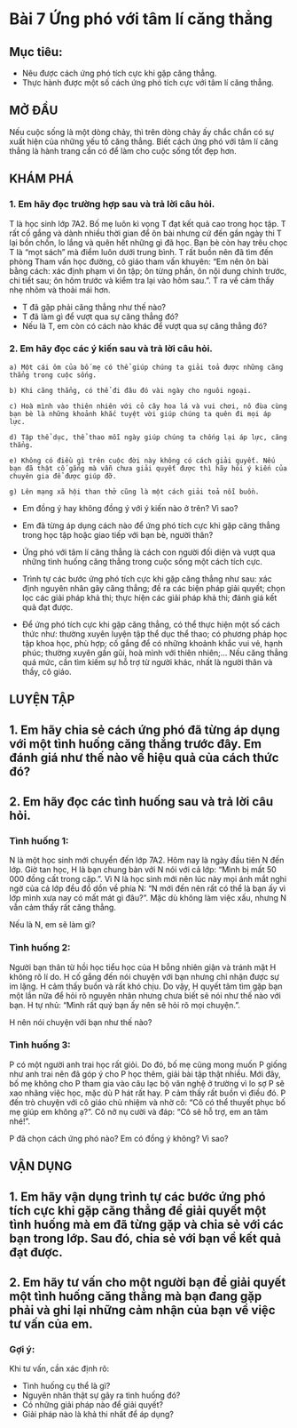 # Bài 7 Ứng phó với tâm lí căng thẳng

## Mục tiêu:
* Nêu được cách ứng phó tích cực khi gặp căng thẳng.
* Thực hành được một số cách ứng phó tích cực với tâm lí căng thẳng.

## MỞ ĐẦU
Nếu cuộc sống là một dòng chảy, thì trên dòng chảy ấy chắc chắn có sự xuất hiện của những yếu tố căng thẳng. Biết cách ứng phó với tâm lí căng thẳng là hành trang cần có để làm cho cuộc sống tốt đẹp hơn.

## KHÁM PHÁ
### 1. Em hãy đọc trường hợp sau và trả lời câu hỏi.

T là học sinh lớp 7A2. Bố mẹ luôn kì vọng T đạt kết quả cao trong học tập. T rất cố gắng và dành nhiều thời gian để ôn bài nhưng cứ đến gần ngày thi T lại bồn chồn, lo lắng và quên hết những gì đã học. Bạn bè còn hay trêu chọc T là “mọt sách” mà điểm luôn dưới trung bình. T rất buồn nên đã tìm đến phòng Tham vấn học đường, cô giáo tham vấn khuyên: “Em nên ôn bài bằng cách: xác định phạm vi ôn tập; ôn từng phần, ôn nội dung chính trước, chi tiết sau; ôn hôm trước và kiểm tra lại vào hôm sau.”. T ra về cảm thấy nhẹ nhõm và thoải mái hơn.

* T đã gặp phải căng thẳng như thế nào?
* T đã làm gì để vượt qua sự căng thẳng đó?
* Nếu là T, em còn có cách nào khác để vượt qua sự căng thẳng đó?

### 2. Em hãy đọc các ý kiến sau và trả lời câu hỏi.

    a) Một cái ôm của bố mẹ có thể giúp chúng ta giải toả được những căng thẳng trong cuộc sống.

    b) Khi căng thẳng, có thể đi đâu đó vài ngày cho nguôi ngoại.

    c) Hoà mình vào thiên nhiên với cỏ cây hoa lá và vui chơi, nô đùa cùng bạn bè là những khoảnh khắc tuyệt vời giúp chúng ta quên đi mọi áp lực.

    d) Tập thể dục, thể thao mỗi ngày giúp chúng ta chống lại áp lực, căng thẳng.

    e) Không có điều gì trên cuộc đời này không có cách giải quyết. Nếu bạn đã thật cố gắng mà vẫn chưa giải quyết được thì hãy hỏi ý kiến của chuyên gia để được giúp đỡ.

    g) Lên mạng xã hội than thở cũng là một cách giải toả nỗi buồn.

* Em đồng ý hay không đồng ý với ý kiến nào ở trên? Vì sao?
* Em đã từng áp dụng cách nào để ứng phó tích cực khi gặp căng thẳng trong học tập hoặc giao tiếp với bạn bè, người thân?

* Ứng phó với tâm lí căng thẳng là cách con người đối diện và vượt qua những tình huống căng thẳng trong cuộc sống một cách tích cực.
* Trình tự các bước ứng phó tích cực khi gặp căng thẳng như sau: xác định nguyên nhân gây căng thẳng; đề ra các biện pháp giải quyết; chọn lọc các giải pháp khả thi; thực hiện các giải pháp khả thi; đánh giá kết quả đạt được.
* Để ứng phó tích cực khi gặp căng thẳng, có thể thực hiện một số cách thức như: thường xuyên luyện tập thể dục thể thao; có phương pháp học tập khoa học, phù hợp; cố gắng để có những khoảnh khắc vui vẻ, hạnh phúc; thường xuyên gần gũi, hoà mình với thiên nhiên;... Nếu căng thẳng quá mức, cần tìm kiếm sự hỗ trợ từ người khác, nhất là người thân và thầy, cô giáo.

## LUYỆN TẬP
## 1. Em hãy chia sẻ cách ứng phó đã từng áp dụng với một tình huống căng thẳng trước đây. Em đánh giá như thế nào về hiệu quả của cách thức đó?
## 2. Em hãy đọc các tình huống sau và trả lời câu hỏi.

### Tình huống 1:
N là một học sinh mới chuyển đến lớp 7A2. Hôm nay là ngày đầu tiên N đến lớp. Giờ tan học, H là bạn chung bàn với N nói với cả lớp: “Mình bị mất 50 000 đồng cất trong cặp.”. Vì N là học sinh mới nên lúc này mọi ánh mắt nghi ngờ của cả lớp đều đổ dồn về phía N: “N mới đến nên rất có thể là bạn ấy vì lớp mình xưa nay có mất mát gì đâu?”. Mặc dù không làm việc xấu, nhưng N vẫn cảm thấy rất căng thẳng.

Nếu là N, em sẽ làm gì?

### Tình huống 2:
Người bạn thân từ hồi học tiểu học của H bỗng nhiên giận và tránh mặt H không rõ lí do. H cố gắng đến nói chuyện với bạn nhưng chỉ nhận được sự im lặng. H cảm thấy buồn và rất khó chịu. Do vậy, H quyết tâm tìm gặp bạn một lần nữa để hỏi rõ nguyên nhân nhưng chưa biết sẽ nói như thế nào với bạn. H tự nhủ: “Mình rất quý bạn ấy nên sẽ hỏi rõ mọi chuyện.”.

H nên nói chuyện với bạn như thế nào?

### Tình huống 3:
P có một người anh trai học rất giỏi. Do đó, bố mẹ cũng mong muốn P giống như anh trai nên đã góp ý cho P học thêm, giải bài tập thật nhiều. Mới đây, bố mẹ không cho P tham gia vào câu lạc bộ văn nghệ ở trường vì lo sợ P sẽ xao nhãng việc học, mặc dù P hát rất hay. P cảm thấy rất buồn vì điều đó. P đến trò chuyện với cô giáo chủ nhiệm và nhờ cô: “Cô có thể thuyết phục bố mẹ giúp em không ạ?”. Cô nở nụ cười và đáp: “Cô sẽ hỗ trợ, em an tâm nhé!”.

P đã chọn cách ứng phó nào? Em có đồng ý không? Vì sao?

## VẬN DỤNG
## 1. Em hãy vận dụng trình tự các bước ứng phó tích cực khi gặp căng thẳng để giải quyết một tình huống mà em đã từng gặp và chia sẻ với các bạn trong lớp. Sau đó, chia sẻ với bạn về kết quả đạt được.
## 2. Em hãy tư vấn cho một người bạn để giải quyết một tình huống căng thẳng mà bạn đang gặp phải và ghi lại những cảm nhận của bạn về việc tư vấn của em.

### Gợi ý:
Khi tư vấn, cần xác định rõ:
- Tình huống cụ thể là gì?
- Nguyên nhân thật sự gây ra tình huống đó?
- Có những giải pháp nào để giải quyết?
- Giải pháp nào là khả thi nhất để áp dụng?
